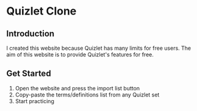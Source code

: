# Quizlet Clone

## Introduction
I created this website because Quizlet has many limits for free users. The aim of this website is to provide Quizlet's features for free.

## Get Started
1. Open the website and press the import list button
2. Copy-paste the terms/definitions list from any Quizlet set
3. Start practicing
